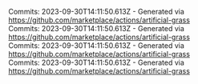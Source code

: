 Commits: 2023-09-30T14:11:50.613Z - Generated via https://github.com/marketplace/actions/artificial-grass
<br>
Commits: 2023-09-30T14:11:50.613Z - Generated via https://github.com/marketplace/actions/artificial-grass
<br>
Commits: 2023-09-30T14:11:50.613Z - Generated via https://github.com/marketplace/actions/artificial-grass
<br>
Commits: 2023-09-30T14:11:50.613Z - Generated via https://github.com/marketplace/actions/artificial-grass
<br>
